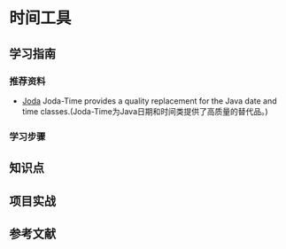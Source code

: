 # 时间工具

## 学习指南

### 推荐资料

* [Joda](http://www.joda.org/joda-time/)  Joda-Time provides a quality replacement for the Java date and time classes.(Joda-Time为Java日期和时间类提供了高质量的替代品。)

### 学习步骤

## 知识点

## 项目实战

## 参考文献
